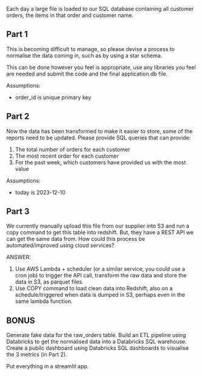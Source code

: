 
Each day a large file is loaded to our SQL database containing all customer orders, the items in that order and customer name.

## Part 1

This is becoming difficult to manage, so please devise a process to normalise the data coming in, such as by using a star schema.

This can be done however you feel is appropriate, use any libraries you feel are needed and submit the code and the final application.db file.

Assumptions:

- order_id is unique primary key


## Part 2

Now the data has been transformed to make it easier to store, some of the reports need to be updated. Please provide SQL queries that can provide:

1) The total number of orders for each customer
2) The most recent order for each customer
3) For the past week, which customers have provided us with the most value


Assumptions:

- today is 2023-12-10

## Part 3

We currently manually upload this file from our supplier into S3 and run a copy command to get this table into redshift. But, they have a REST API we can get the same data from. How could this process be automated/improved using cloud services?

ANSWER:

1. Use AWS Lambda + scheduler (or a similar service, you could use a cron job) to trigger the API call, transform the raw data and store the data in S3, as parquet files.
2. Use COPY command to load clean data into Redshift, also on a schedule/triggered when data is dumped in S3, perhaps even in the same lambda function.

## BONUS

Generate fake data for the raw_orders table. Build an ETL pipeline using Databricks to get the normalised data into a Databricks SQL warehouse. Create a pubilc dashboard using Databricks SQL dashboards to visualise the 3 metrics (in Part 2).

Put everything in a streamlit app.